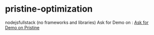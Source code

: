 # pristine-optimization
nodejsfullstack (no frameworks and libraries)
Ask for Demo on : 
[Ask for Demo on Pristine](https://pristine.vercel.app)
